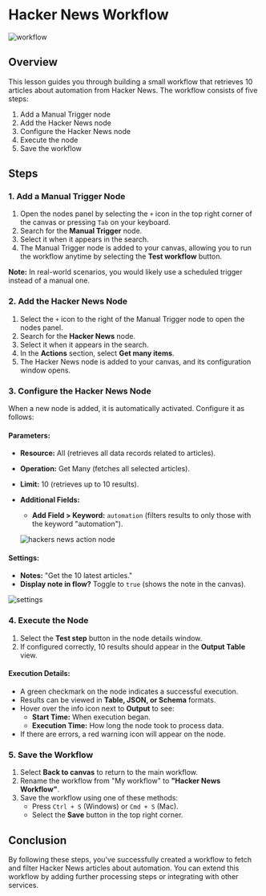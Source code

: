 # Hacker News Workflow

![workflow](https://github.com/user-attachments/assets/1c9ea07a-5f84-4658-9be4-70518682228d)


## Overview
This lesson guides you through building a small workflow that retrieves 10 articles about automation from Hacker News. The workflow consists of five steps:

1. Add a Manual Trigger node
2. Add the Hacker News node
3. Configure the Hacker News node
4. Execute the node
5. Save the workflow

## Steps

### 1. Add a Manual Trigger Node
1. Open the nodes panel by selecting the `+` icon in the top right corner of the canvas or pressing `Tab` on your keyboard.
2. Search for the **Manual Trigger** node.
3. Select it when it appears in the search.
4. The Manual Trigger node is added to your canvas, allowing you to run the workflow anytime by selecting the **Test workflow** button.

**Note:** In real-world scenarios, you would likely use a scheduled trigger instead of a manual one.

### 2. Add the Hacker News Node
1. Select the `+` icon to the right of the Manual Trigger node to open the nodes panel.
2. Search for the **Hacker News** node.
3. Select it when it appears in the search.
4. In the **Actions** section, select **Get many items**.
5. The Hacker News node is added to your canvas, and its configuration window opens.

### 3. Configure the Hacker News Node
When a new node is added, it is automatically activated. Configure it as follows:

#### Parameters:
- **Resource:** All (retrieves all data records related to articles).
- **Operation:** Get Many (fetches all selected articles).
- **Limit:** 10 (retrieves up to 10 results).
- **Additional Fields:**
  - **Add Field > Keyword:** `automation` (filters results to only those with the keyword "automation").

  ![hackers news action node](https://github.com/user-attachments/assets/7150a8af-d57f-469c-86e2-0b5eb4939a15)


#### Settings:
- **Notes:** "Get the 10 latest articles."
- **Display note in flow?** Toggle to `true` (shows the note in the canvas).

![settings](https://github.com/user-attachments/assets/918e8e17-2fd1-4b93-b508-79e0b3707fc3)


### 4. Execute the Node
1. Select the **Test step** button in the node details window.
2. If configured correctly, 10 results should appear in the **Output Table** view.

#### Execution Details:
- A green checkmark on the node indicates a successful execution.
- Results can be viewed in **Table, JSON, or Schema** formats.
- Hover over the info icon next to **Output** to see:
  - **Start Time:** When execution began.
  - **Execution Time:** How long the node took to process data.
- If there are errors, a red warning icon will appear on the node.

### 5. Save the Workflow
1. Select **Back to canvas** to return to the main workflow.
2. Rename the workflow from "My workflow" to **"Hacker News Workflow"**.
3. Save the workflow using one of these methods:
   - Press `Ctrl + S` (Windows) or `Cmd + S` (Mac).
   - Select the **Save** button in the top right corner.

## Conclusion
By following these steps, you've successfully created a workflow to fetch and filter Hacker News articles about automation. You can extend this workflow by adding further processing steps or integrating with other services.

